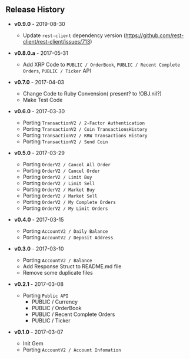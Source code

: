 ## Release History

* **v0.9.0** - 2019-08-30
  - Update `rest-client` dependency version (https://github.com/rest-client/rest-client/issues/713)

* **v0.8.0.a** - 2017-05-31
  - Add XRP Code to `PUBLIC / OrderBook`, `PUBLIC / Recent Complete Orders`, `PUBLIC / Ticker` API

* **v0.7.0** - 2017-04-03
  - Change Code to Ruby Convension( present? to !OBJ.nil?)
  - Make Test Code


* **v0.6.0** - 2017-03-30
  - Porting `TransactionV2 / 2-Factor Authentication`
  - Porting `TransactionV2 / Coin TransactionsHistory`
  - Porting `TransactionV2 / KRW Transactions History`
  - Porting `TransactionV2 / Send Coin`

* **v0.5.0** - 2017-03-29
  - Porting `OrderV2 / Cancel All Order`
  - Porting `OrderV2 / Cancel Order`
  - Porting `OrderV2 / Limit Buy`
  - Porting `OrderV2 / Limit Sell`
  - Porting `OrderV2 / Market Buy`
  - Porting `OrderV2 / Market Sell`
  - Porting `OrderV2 / My Complete Orders`
  - Porting `OrderV2 / My Limit Orders`


* **v0.4.0** - 2017-03-15
  - Porting `AccountV2 / Daily Balance`
  - Porting `AccountV2 / Deposit Address`

* **v0.3.0** - 2017-03-10
  - Porting `AccountV2 / Balance`
  - Add Response Struct to README.md file
  - Remove some duplicate files

* **v0.2.1** - 2017-03-08
  - Porting `Public API`
    - PUBLIC / Currency
    - PUBLIC / OrderBook
    - PUBLIC / Recent Complete Orders
    - PUBLIC / Ticker

* **v0.1.0** - 2017-03-07
  - Init Gem
  - Porting `AccountV2 / Account Infomation`
